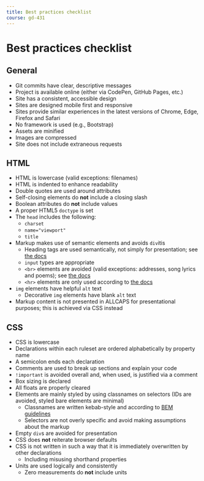 ```yaml
---
title: Best practices checklist
course: gd-431
---
```


Best practices checklist
========================

General
-------
- Git commits have clear, descriptive messages
- Project is available online (either via CodePen, GitHub Pages, etc.)
- Site has a consistent, accessible design
- Sites are designed mobile first and responsive
- Sites provide similar experiences in the latest versions of Chrome, Edge, Firefox and Safari
- No framework is used (e.g., Bootstrap)
- Assets are minified
- Images are compressed
- Site does not include extraneous requests


HTML
----
- HTML is lowercase (valid exceptions: filenames)
- HTML is indented to enhance readability
- Double quotes are used around attributes
- Self-closing elements do **not** include a closing slash
- Boolean attributes do **not** include values
- A proper HTML5 `doctype` is set
- The `head` includes the following:
  - `charset`
  - `name="viewport"`
  - `title`  
- Markup makes use of semantic elements and avoids `div`itis
  - Heading tags are used semantically, not simply for presentation; see [the docs](https://developer.mozilla.org/en-US/docs/Web/HTML/Element/Heading_Elements)
  - `input` types are appropriate
  - `<br>` elements are avoided (valid exceptions: addresses, song lyrics and poems); see [the docs](https://developer.mozilla.org/en-US/docs/Web/HTML/Element/br)
  - `<hr>` elements are only used according to [the docs](https://developer.mozilla.org/en-US/docs/Web/HTML/Element/hr)
- `img` elements have helpful `alt` text
  - Decorative `img` elements have blank `alt` text
- Markup content is not presented in ALLCAPS for presentational purposes; this is achieved via CSS instead


CSS
---
- CSS is lowercase
- Declarations within each ruleset are ordered alphabetically by property name
- A semicolon ends each declaration
- Comments are used to break up sections and explain your code
- `!important` is avoided overall and, when used, is justified via a comment
- Box sizing is declared
- All floats are properly cleared
- Elements are mainly styled by using classnames on selectors (IDs are avoided, styled bare elements are minimal)
  - Classnames are written kebab-style and according to [BEM guidelines](https://en.bem.info/methodology/key-concepts/)
  - Selectors are not overly specific and avoid making assumptions about the markup
- Empty `div`s are avoided for presentation
- CSS does **not** reiterate browser defaults
- CSS is not written in such a way that it is immediately overwritten by other declarations
  - Including misusing shorthand properties
- Units are used logically and consistently
  - Zero measurements do **not** include units

